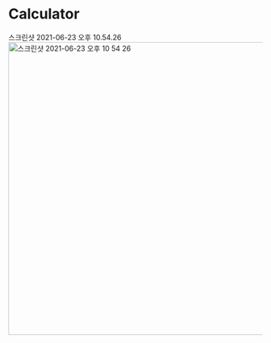 # Calculator

스크린샷 2021-06-23 오후 10.54.26<img width="582" alt="스크린샷 2021-06-23 오후 10 54 26" src="https://user-images.githubusercontent.com/82192913/123109376-2829f580-d476-11eb-9da0-008271314dad.png">

